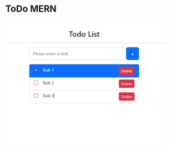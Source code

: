 # ToDo MERN

![banner picture 1](https://github.com/yucedemirayak/ToDo-MERN/blob/master/Banners/banner1.png)
